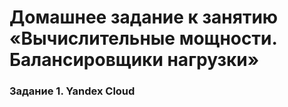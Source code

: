 # Домашнее задание к занятию «Вычислительные мощности. Балансировщики нагрузки»

### Задание 1. Yandex Cloud 

